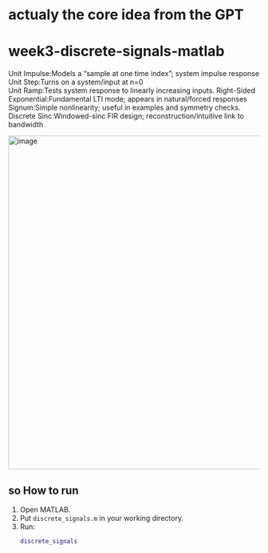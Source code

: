 # actualy the core idea  from the GPT
# week3-discrete-signals-matlab
Unit Impulse:Models a “sample at one time index”; system impulse response
Unit Step:Turns on a system/input at n=0  
Unit Ramp:Tests system response to linearly increasing inputs.
Right-Sided Exponential:Fundamental LTI mode; appears in natural/forced responses
Signum:Simple nonlinearity; useful in examples and symmetry checks.
Discrete Sinc:Windowed-sinc FIR design; reconstruction/intuitive link to bandwidth

<img width="914" height="667" alt="image" src="https://github.com/user-attachments/assets/4303a8da-3519-40b7-9531-8c9a02e6ac5d" />

## so How to run

1. Open MATLAB.
2. Put `discrete_signals.m` in your working directory.
3. Run:
   ```matlab
   discrete_signals


